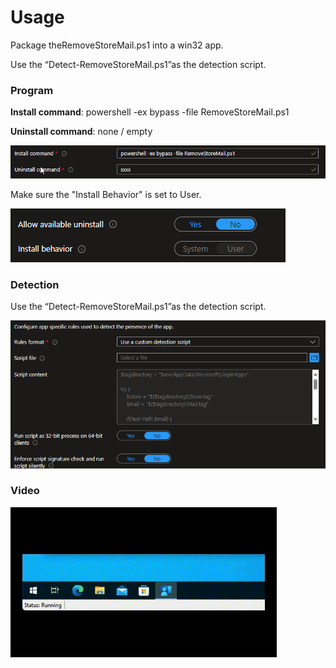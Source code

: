 # Usage

Package theRemoveStoreMail.ps1 into a win32 app.

Use the “Detect-RemoveStoreMail.ps1”as the detection script.

### Program

**Install command**: powershell -ex bypass -file RemoveStoreMail.ps1

**Uninstall command**: none / empty 

![a0e81564-7df4-4df6-9ec9-3115bba06765](a0e81564-7df4-4df6-9ec9-3115bba06765.png)

Make sure the "Install Behavior" is set to User. 

![3ecc1608-0255-4c0e-9792-690437c0b1ae](3ecc1608-0255-4c0e-9792-690437c0b1ae.png)

### Detection

Use the “Detect-RemoveStoreMail.ps1”as the detection script.

![e6cceb8f-8207-4907-8ab6-9ae7537d42f7](e6cceb8f-8207-4907-8ab6-9ae7537d42f7.png)


### Video
![video](video.gif)